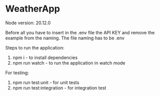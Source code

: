 # WeatherApp
Node version: 20.12.0

Before all you have to insert in the .env file the API KEY and remove the example from the naming. The file naming has to be .env

Steps to run the application:
1. npm i         - to install dependencies
2. npm run watch - to run the application in watch mode

For testing:
1. npm run test:unit        - for unit tests
2. npm run test:integration - for integration test

